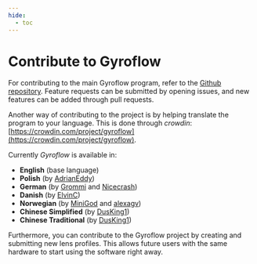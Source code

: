 ```yaml
---
hide: 
  - toc
---
```


# Contribute to Gyroflow

For contributing to the main Gyroflow program, refer to the [Github repository](https://github.com/gyroflow/gyroflow). Feature requests can be submitted by opening issues, and new features can be added through pull requests.

Another way of contributing to the project is by helping translate the program to your language. This is done through _crowdin_: [https://crowdin.com/project/gyroflow](https://crowdin.com/project/gyroflow).

Currently *Gyroflow* is available in:

* **English** (base language)
* **Polish** (by [AdrianEddy](https://github.com/AdrianEddy))
* **German** (by [Grommi](https://github.com/Gro2mi) and [Nicecrash](https://github.com/B-nutze-RR))
* **Danish** (by [ElvinC](https://github.com/ElvinC))
* **Norwegian** (by [MiniGod](https://github.com/MiniGod) and [alexagv](https://github.com/alexagv))
* **Chinese Simplified** (by [DusKing1](https://github.com/DusKing1))
* **Chinese Traditional** (by [DusKing1](https://github.com/DusKing1))

Furthermore, you can contribute to the Gyroflow project by creating and submitting new lens profiles. This allows future users with the same hardware to start using the software right away.
